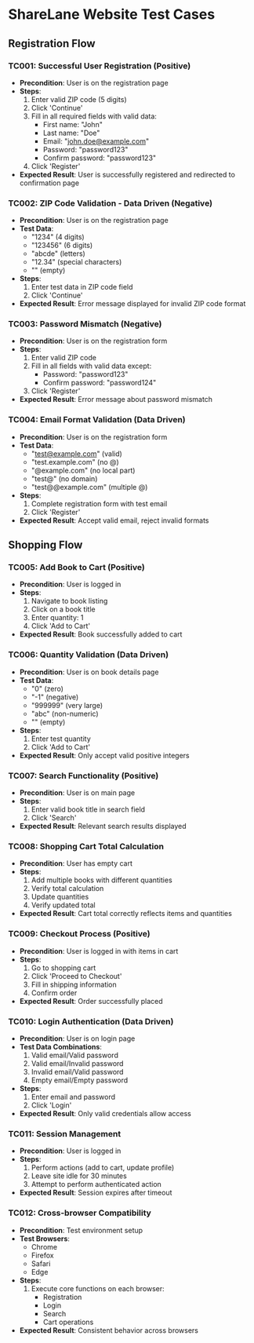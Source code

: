 # ShareLane Website Test Cases

## Registration Flow

### TC001: Successful User Registration (Positive)
- **Precondition**: User is on the registration page
- **Steps**:
  1. Enter valid ZIP code (5 digits)
  2. Click 'Continue'
  3. Fill in all required fields with valid data:
     - First name: "John"
     - Last name: "Doe"
     - Email: "john.doe@example.com"
     - Password: "password123"
     - Confirm password: "password123"
  4. Click 'Register'
- **Expected Result**: User is successfully registered and redirected to confirmation page

### TC002: ZIP Code Validation - Data Driven (Negative)
- **Precondition**: User is on the registration page
- **Test Data**:
  - "1234" (4 digits)
  - "123456" (6 digits)
  - "abcde" (letters)
  - "12.34" (special characters)
  - "" (empty)
- **Steps**:
  1. Enter test data in ZIP code field
  2. Click 'Continue'
- **Expected Result**: Error message displayed for invalid ZIP code format

### TC003: Password Mismatch (Negative)
- **Precondition**: User is on the registration form
- **Steps**:
  1. Enter valid ZIP code
  2. Fill in all fields with valid data except:
     - Password: "password123"
     - Confirm password: "password124"
  3. Click 'Register'
- **Expected Result**: Error message about password mismatch

### TC004: Email Format Validation (Data Driven)
- **Precondition**: User is on the registration form
- **Test Data**:
  - "test@example.com" (valid)
  - "test.example.com" (no @)
  - "@example.com" (no local part)
  - "test@" (no domain)
  - "test@@example.com" (multiple @)
- **Steps**:
  1. Complete registration form with test email
  2. Click 'Register'
- **Expected Result**: Accept valid email, reject invalid formats

## Shopping Flow

### TC005: Add Book to Cart (Positive)
- **Precondition**: User is logged in
- **Steps**:
  1. Navigate to book listing
  2. Click on a book title
  3. Enter quantity: 1
  4. Click 'Add to Cart'
- **Expected Result**: Book successfully added to cart

### TC006: Quantity Validation (Data Driven)
- **Precondition**: User is on book details page
- **Test Data**:
  - "0" (zero)
  - "-1" (negative)
  - "999999" (very large)
  - "abc" (non-numeric)
  - "" (empty)
- **Steps**:
  1. Enter test quantity
  2. Click 'Add to Cart'
- **Expected Result**: Only accept valid positive integers

### TC007: Search Functionality (Positive)
- **Precondition**: User is on main page
- **Steps**:
  1. Enter valid book title in search field
  2. Click 'Search'
- **Expected Result**: Relevant search results displayed

### TC008: Shopping Cart Total Calculation
- **Precondition**: User has empty cart
- **Steps**:
  1. Add multiple books with different quantities
  2. Verify total calculation
  3. Update quantities
  4. Verify updated total
- **Expected Result**: Cart total correctly reflects items and quantities

### TC009: Checkout Process (Positive)
- **Precondition**: User is logged in with items in cart
- **Steps**:
  1. Go to shopping cart
  2. Click 'Proceed to Checkout'
  3. Fill in shipping information
  4. Confirm order
- **Expected Result**: Order successfully placed

### TC010: Login Authentication (Data Driven)
- **Precondition**: User is on login page
- **Test Data Combinations**:
  1. Valid email/Valid password
  2. Valid email/Invalid password
  3. Invalid email/Valid password
  4. Empty email/Empty password
- **Steps**:
  1. Enter email and password
  2. Click 'Login'
- **Expected Result**: Only valid credentials allow access

### TC011: Session Management
- **Precondition**: User is logged in
- **Steps**:
  1. Perform actions (add to cart, update profile)
  2. Leave site idle for 30 minutes
  3. Attempt to perform authenticated action
- **Expected Result**: Session expires after timeout

### TC012: Cross-browser Compatibility
- **Precondition**: Test environment setup
- **Test Browsers**:
  - Chrome
  - Firefox
  - Safari
  - Edge
- **Steps**:
  1. Execute core functions on each browser:
     - Registration
     - Login
     - Search
     - Cart operations
- **Expected Result**: Consistent behavior across browsers
